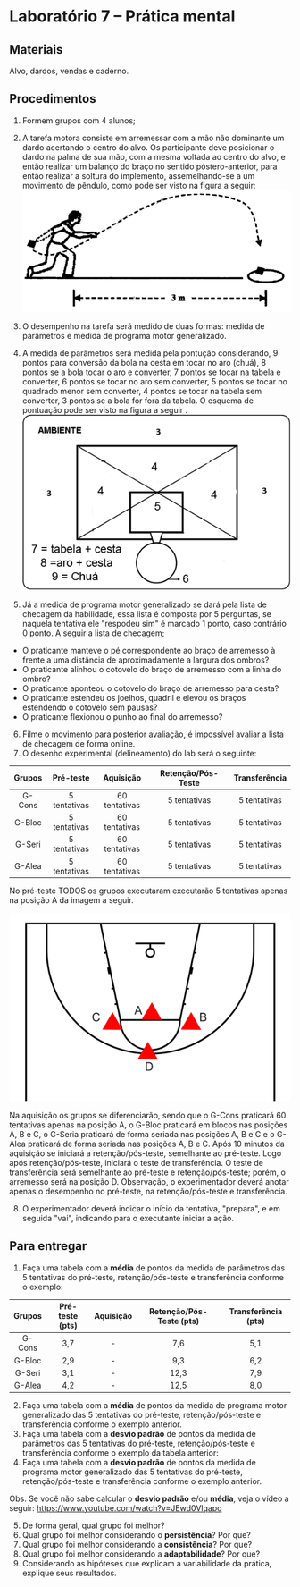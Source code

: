 # Laboratório 7 – Prática mental
## Materiais
Alvo, dardos, vendas e caderno. 
## Procedimentos
1. Formem grupos com 4 alunos;
2. A tarefa motora consiste em arremessar com a mão não dominante um dardo acertando o centro do alvo.  Os participante deve posicionar o dardo na palma de sua mão, com
a mesma voltada ao centro do alvo, e então realizar um balanço do braço no sentido póstero-anterior, para então realizar a soltura do implemento, assemelhando-se a um movimento de pêndulo, como pode ser visto na figura a seguir:
![Texto alternativo](https://github.com/apolinario-souza/teaching/blob/main/AprendizagemMotora(EFI04168)/Lab/FIG/Fig1.png)
4. O desempenho na tarefa será medido de duas formas: medida de parâmetros e medida de programa motor generalizado.
5. A medida de parâmetros será medida pela pontução considerando, 9 pontos para conversão da bola na cesta em tocar no aro (chuá), 8 pontos se a bola tocar o aro e converter, 7 pontos se tocar na tabela e converter, 6 pontos se tocar no aro sem converter, 5 pontos se tocar no quadrado menor sem converter, 4 pontos se tocar na tabela sem converter, 3 pontos se a bola for fora da tabela. O esquema de pontuação pode ser visto na figura a seguir .
![Texto alternativo](https://github.com/apolinario-souza/teaching/blob/main/AprendizagemMotora(EFI04168)/Lab/FIG/tabela_basquete.png)

6. Já a medida de programa motor generalizado se dará pela lista de checagem da habilidade, essa lista é composta por 5 perguntas, se naquela tentativa ele "respodeu sim" é marcado 1 ponto, caso contrário 0 ponto. A seguir a lista de checagem;
   
- O praticante manteve o pé correspondente ao braço de arremesso à frente a uma distância de aproximadamente a largura dos ombros?
- O praticante alinhou o cotovelo do braço de arremesso com a linha do ombro?
- O praticante aponteou o cotovelo do braço de arremesso para cesta? 
- O praticante estendeu os joelhos, quadril e elevou os braços estendendo o cotovelo sem pausas?
- O praticante flexionou o punho ao final do arremesso?

6. Filme o movimento para posterior avaliação, é impossível avaliar a lista de checagem de forma online.
7. O desenho experimental (delineamento) do lab será o seguinte:

| Grupos | Pré-teste| Aquisição | Retenção/Pós-Teste |Transferência |
|:-----------:|:-----------:|:-----------:|:-----------:|:-----------:|
|G-Cons | 5 tentativas  | 60 tentativas  | 5 tentativas |5 tentativas |
|G-Bloc | 5 tentativas  | 60 tentativas  |5 tentativas |5 tentativas |
|G-Seri | 5 tentativas  | 60 tentativas  |5 tentativas |5 tentativas |
|G-Alea | 5 tentativas  | 60 tentativas  |5 tentativas |5 tentativas |

No pré-teste TODOS os grupos executaram executarão 5 tentativas apenas na posição A da imagem a seguir. 

![Texto alternativo](https://github.com/apolinario-souza/teaching/blob/main/AprendizagemMotora(EFI04168)/Lab/FIG/posicoes_lab6.png)

Na aquisição os grupos se diferenciarão, sendo que o G-Cons praticará 60 tentativas apenas na posição A, o G-Bloc praticará em blocos nas posições A, B e C, o G-Seria praticará de forma seriada nas posições A, B e C e o G-Alea praticará de forma seriada nas posições A, B e C.  Após 10 minutos da aquisição se iniciará a retenção/pós-teste, semelhante ao pré-teste. Logo após retenção/pós-teste, iniciará o teste de transferência. O teste de transferência será semelhante ao pré-teste e retenção/pós-teste; porém, o arremesso será na posição D. Observação, o experimentador deverá anotar apenas o desempenho no pré-teste, na retenção/pós-teste e transferência.

8. O experimentador deverá indicar o início da tentativa, "prepara", e em seguida "vai", indicando para o executante iniciar a ação.

## Para entregar
1. Faça uma tabela com a **média** de pontos da medida de parâmetros das 5 tentativas do pré-teste, retenção/pós-teste e transferência conforme o exemplo:

| Grupos | Pré-teste (pts)| Aquisição | Retenção/Pós-Teste (pts) | Transferência (pts) |
|:-----------:|:-----------:|:-----------:|:-----------:|:-----------:|
|G-Cons | 3,7  | - | 7,6 |5,1|
|G-Bloc | 2,9  | - | 9,3|6,2|
|G-Seri | 3,1  | -  |12,3|7,9 |
|G-Alea | 4,2  |- |12,5 |8,0 |

2. Faça uma tabela com a **média** de pontos da medida de programa motor generalizado das 5 tentativas do pré-teste, retenção/pós-teste e transferência conforme o exemplo anterior.
3. Faça uma tabela com a **desvio padrão** de pontos da medida de parâmetros das 5 tentativas do pré-teste, retenção/pós-teste e transferência conforme o exemplo da tabela anterior:
4. Faça uma tabela com a **desvio padrão** de pontos da medida de programa motor generalizado das 5 tentativas do pré-teste, retenção/pós-teste e transferência conforme o exemplo anterior.

Obs. Se você não sabe calcular o **desvio padrão** e/ou **média**, veja o vídeo a seguir: https://www.youtube.com/watch?v=JEwd0Vlqapo

5. De forma geral, qual grupo foi melhor?
6. Qual grupo foi melhor considerando o **persistência**? Por que?
7. Qual grupo foi melhor considerando a **consistência**? Por que?
8. Qual grupo foi melhor considerando a **adaptabilidade**? Por que?
9. Considerando as hipóteses que explicam a variabilidade da prática, explique seus resultados.
